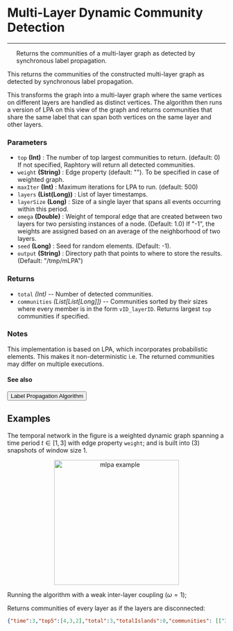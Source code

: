 # Multi-Layer Dynamic Community Detection
---

<p style="margin-left: 1.5em;"> Returns the communities of a multi-layer graph as detected by synchronous label propagation.</p>

  This returns the communities of the constructed multi-layer graph as detected by synchronous label propagation.

  This transforms the graph into a multi-layer graph where the same vertices on different layers are handled as
  distinct vertices. The algorithm then runs a version of LPA on this view of the graph and returns communities that
  share the same label that can span both vertices on the same layer and other layers.

### Parameters
  * `top` __(Int)__       : The number of top largest communities to return. (default: 0)
                        If not specified, Raphtory will return all detected communities.
  * `weight` __(String)__     : Edge property (default: ""). To be specified in case of weighted graph.
  * `maxIter` __(Int)__       : Maximum iterations for LPA to run. (default: 500)
  * `layers` __(List(Long))__ : List of layer timestamps.
  * `layerSize` __(Long)__    : Size of a single layer that spans all events occurring within this period.
  * `omega` __(Double)__      : Weight of temporal edge that are created between two layers for two persisting instances of a node.
                        (Default: 1.0) If "-1", the weights are assigned based on an average of the neighborhood of two layers.
  * `seed` __(Long)__         : Seed for random elements. (Default: -1).
  * `output` __(String)__     : Directory path that points to where to store the results. (Default: "/tmp/mLPA")

### Returns
* `total` _(Int)_ -- Number of detected communities.
* `communities` _(List[List[Long]])_ -- Communities sorted by their sizes where every member is in the form `vID_layerID`. Returns largest `top` communities if specified.


### Notes
  This implementation is based on LPA, which incorporates probabilistic elements. This makes it non-deterministic i.e. The returned communities may differ on multiple executions.



#### See also
<button onclick="location.href='lpa'" type="button" class="btn btn-default">
         Label Propagation Algorithm</button>

## Examples
The temporal network in the figure is a weighted dynamic graph spanning a time period $t \in [1,3]$ with edge property `weight`; and is built into (3) snapshots of window size 1.
 
<p align="center">
	<img src="../_static/mlpa-eg.png" style="width: 30vw;" alt="mlpa example"/>
</p>


Running the algorithm with a weak inter-layer coupling ($\omega = 1$);

Returns communities of every layer as if the layers are disconnected: 

```json
{"time":3,"top5":[4,3,2],"total":3,"totalIslands":0,"communities": [["3_3","4_3","1_3","2_3"],["3_1","1_1","2_1"],["1_2","2_2"]], "viewTime":47}
```
